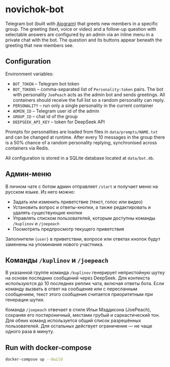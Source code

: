 # novichok-bot

Telegram bot (built with [Aiogram](https://docs.aiogram.dev)) that greets
new members in a specific group. The greeting (text, voice or video) and a
follow-up question with selectable answers are configured by an admin via
an inline menu in a private chat with the bot. The question and its
buttons appear beneath the greeting that new members see.

## Configuration

Environment variables:

- `BOT_TOKEN` – Telegram bot token
- `BOT_TOKENS` – comma-separated list of `Personality:token` pairs. The bot with
  personality `JoePeach` acts as the admin bot and sends greetings. All
  containers should receive the full list so a random personality can reply.
- `PERSONALITY` – run only a single personality in the current container
- `ADMIN_ID` – Telegram user id of the admin
- `GROUP_ID` – chat id of the group
- `DEEPSEEK_API_KEY` – token for DeepSeek API

Prompts for personalities are loaded from files in `data/prompts/NAME.txt`
and can be changed at runtime. After every 10 messages in the group there is
a 50% chance of a random personality replying, synchronised across
containers via Redis.

All configuration is stored in a SQLite database located at `data/bot.db`.

## Админ-меню

В личном чате с ботом админ отправляет `/start` и получает меню на
русском языке. Из него можно:

- Задать или изменить приветствие (текст, голос или видео)
- Установить вопрос и ответы-кнопки, а также редактировать и удалять
  существующие кнопки
- Управлять списком пользователей, которым доступны команды `/kuplinov` и `/joepeach`
- Посмотреть предпросмотр текущего приветствия

Заполнители `{user}` в приветствии, вопросе или ответах кнопок будут
заменены на упоминание нового участника.

## Команды `/kuplinov` и `/joepeach`

В указанной группе команда `/kuplinov` генерирует непристойную шутку на
основе последних сообщений через DeepSeek. Для контекста используются до 10
последних реплик чата, включая ответы бота. Если команду вызвать в ответ на
сообщение или с пересланным сообщением, текст этого сообщения считается
приоритетным при генерации шутки.

Команда `/joepeach` отвечает в стиле Ильи Мэддисона (JoePeach), сохраняя его
постироничный, местами грубый и саркастический тон. Для обеих команд
используется общий список разрешённых пользователей. Для остальных действует
ограничение — не чаще одного раза в минуту.

## Run with docker-compose

```bash
docker-compose up --build
```
